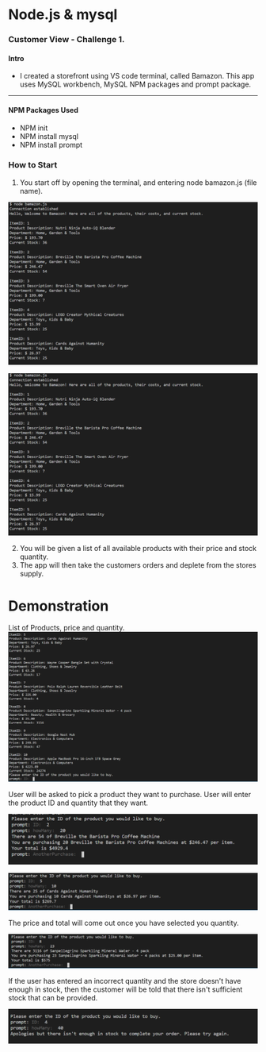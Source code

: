 # Node.js & mysql

### Customer View - Challenge 1. #

#### Intro 
* I created a storefront using VS code terminal, called Bamazon. This app uses MySQL workbench, MySQL NPM packages and prompt package. 

-------------

#### NPM Packages Used
* NPM init
* NPM install mysql
* NPM install prompt

### How to Start

1. You start off by opening the terminal, and entering node bamazon.js (file name). 

<img src="./screenshots/screenshot1.png">

![list-products](./screenshots/screenshot1.PNG)

2. You will be given a list of all available products with their price and stock quantity.
3. The app will then take the customers orders and deplete from the stores supply.


# Demonstration
List of Products, price and quantity. 
![list-products-2](./screenshots/screenshot2.PNG)


User will be asked to pick a product they want to purchase. User will enter the product ID and quantity that they want.

![what-user-wants](./screenshots/screenshot3.PNG)

![what-user-wants-2](./screenshots/screenshot4.PNG)



The price and total will come out once you have selected you quantity.

![price-quantity](./screenshots/screenshot5.PNG)



If the user has entered an incorrect quantity and the store doesn't have enough in stock, then the customer will be told that there isn't sufficient stock that can be provided.

![incorrect-quantity](./screenshots/screenshot6.PNG)



